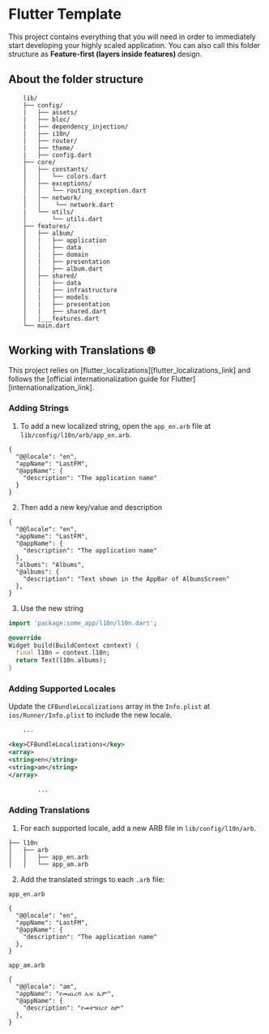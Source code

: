 # Flutter Template

This project contains everything that you will need in order to immediately start developing your highly scaled application. You can also call this folder structure as <b> Feature-first (layers inside features) </b> design.

<b><h2> About the folder structure </h2></b>

```
    lib/
    ├── config/
    |   ├── assets/
    |   ├── bloc/
    |   ├── dependency_injection/
    |   ├── i10n/
    |   ├── router/
    |   ├── theme/
    |   ├── config.dart
    ├── core/
    │   ├── constants/
    │   │   └── colors.dart
    │   ├── exceptions/
    │   │   └── routing_exception.dart
    |   │── network/
    │   │    └── network.dart
    |   └── utils/
    │       └── utils.dart
    ├── features/
    │   ├── album/
    │   |   ├── application
    │   |   ├── data
    │   |   ├── domain
    │   |   ├── presentation
    │   |   ├── album.dart
    │   ├── shared/
    │   |   ├── data
    │   |   ├── infrastructure
    │   |   ├── models
    │   |   ├── presentation
    │   |   ├── shared.dart
    │   |___features.dart
    └── main.dart
```


## Working with Translations 🌐

This project relies on [flutter_localizations][flutter_localizations_link] and follows
the [official internationalization guide for Flutter][internationalization_link].

### Adding Strings

1. To add a new localized string, open the `app_en.arb` file at `lib/config/l10n/arb/app_en.arb`.

```arb
{
  "@@locale": "en",
  "appName": "LastFM",
  "@appName": {
    "description": "The application name"
  }
}
```

2. Then add a new key/value and description

```arb
{
  "@@locale": "en",
  "appName": "LastFM",
  "@appName": {
    "description": "The application name"
  },
  "albums": "Albums",
  "@albums": {
    "description": "Text shown in the AppBar of AlbumsScreen"
  },
}
```

3. Use the new string

```dart
import 'package:some_app/l10n/l10n.dart';

@override
Widget build(BuildContext context) {
  final l10n = context.l10n;
  return Text(l10n.albums);
}
```

### Adding Supported Locales

Update the `CFBundleLocalizations` array in the `Info.plist` at `ios/Runner/Info.plist` to include the new locale.

```xml
    ...

<key>CFBundleLocalizations</key>
<array>
<string>en</string>
<string>am</string>
</array>

        ...
```

### Adding Translations

1. For each supported locale, add a new ARB file in `lib/config/l10n/arb`.

```
├── l10n
│   ├── arb
│   │   ├── app_en.arb
│   │   └── app_am.arb
```

2. Add the translated strings to each `.arb` file:

`app_en.arb`

```arb
{
  "@@locale": "en",
  "appName": "LastFM",
  "@appName": {
    "description": "The application name"
  },
}
```

`app_am.arb`

```arb
{
  "@@locale": "am",
  "appName": "የመጨረሻ ኤፍ ኤም",
  "@appName": {
    "description": "የመተግበሪያ ስም"
  },
}
```